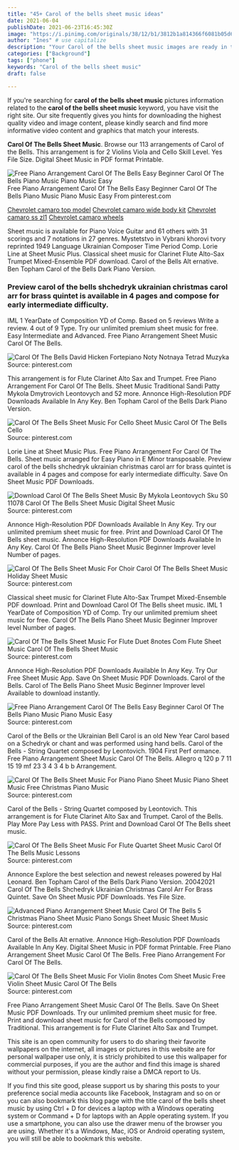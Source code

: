 ```yaml
---
title: "45+ Carol of the bells sheet music ideas"
date: 2021-06-04
publishDate: 2021-06-23T16:45:30Z
image: "https://i.pinimg.com/originals/38/12/b1/3812b1a814366f6081b05d67f07f8d77.png"
author: "Ines" # use capitalize
description: "Your Carol of the bells sheet music images are ready in this website. Carol of the bells sheet music are a topic that is being searched for and liked by netizens now. You can Download the Carol of the bells sheet music files here. Get all royalty-free images."
categories: ["Background"]
tags: ["phone"]
keywords: "Carol of the bells sheet music"
draft: false

---
```


If you're searching for **carol of the bells sheet music** pictures information related to the **carol of the bells sheet music** keyword, you have visit the right  site.  Our site frequently  gives you  hints  for downloading  the highest  quality video and image  content, please kindly search and find more informative video content and graphics  that match your interests.

**Carol Of The Bells Sheet Music**. Browse our 113 arrangements of Carol of the Bells. This arrangement is for 2 Violins Viola and Cello Skill Level. Yes File Size. Digital Sheet Music in PDF format Printable.

![Free Piano Arrangement Carol Of The Bells Easy Beginner Carol Of The Bells Piano Music Piano Music Easy](https://i.pinimg.com/originals/e7/60/bb/e760bbc658aa82d6aecd564c7106f6ce.jpg "Free Piano Arrangement Carol Of The Bells Easy Beginner Carol Of The Bells Piano Music Piano Music Easy")
Free Piano Arrangement Carol Of The Bells Easy Beginner Carol Of The Bells Piano Music Piano Music Easy From pinterest.com

[Chevrolet camaro top model](/chevrolet-camaro-top-model/)
[Chevrolet camaro wide body kit](/chevrolet-camaro-wide-body-kit/)
[Chevrolet camaro ss zl1](/chevrolet-camaro-ss-zl1/)
[Chevrolet camaro wheels](/chevrolet-camaro-wheels/)

Sheet music is available for Piano Voice Guitar and 61 others with 31 scorings and 7 notations in 27 genres. Mystetstvo in Vybrani khorovi tvory reprinted 1949 Language Ukrainian Composer Time Period Comp. Lorie Line at Sheet Music Plus. Classical sheet music for Clarinet Flute Alto-Sax Trumpet Mixed-Ensemble PDF download. Carol of the Bells Alt ernative. Ben Topham Carol of the Bells Dark Piano Version.

### Preview carol of the bells shchedryk ukrainian christmas carol arr for brass quintet is available in 4 pages and compose for early intermediate difficulty.

IML 1 YearDate of Composition YD of Comp. Based on 5 reviews Write a review. 4 out of 9 Type. Try our unlimited premium sheet music for free. Easy Intermediate and Advanced. Free Piano Arrangement Sheet Music Carol Of The Bells.


![Carol Of The Bells David Hicken Fortepiano Noty Notnaya Tetrad Muzyka](https://i.pinimg.com/originals/3e/d0/69/3ed069c4c62f5a78bfc3e7194e017cc2.png "Carol Of The Bells David Hicken Fortepiano Noty Notnaya Tetrad Muzyka")
Source: pinterest.com

This arrangement is for Flute Clarinet Alto Sax and Trumpet. Free Piano Arrangement For Carol Of The Bells. Sheet Music Traditional Sandi Patty Mykola Dmytrovich Leontovych and 52 more. Annonce High-Resolution PDF Downloads Available In Any Key. Ben Topham Carol of the Bells Dark Piano Version.

![Carol Of The Bells Sheet Music For Cello Sheet Music Carol Of The Bells Cello](https://i.pinimg.com/originals/e4/7d/9d/e47d9dbec393a4d3d46a7039a01ed6d9.gif "Carol Of The Bells Sheet Music For Cello Sheet Music Carol Of The Bells Cello")
Source: pinterest.com

Lorie Line at Sheet Music Plus. Free Piano Arrangement For Carol Of The Bells. Sheet music arranged for Easy Piano in E Minor transposable. Preview carol of the bells shchedryk ukrainian christmas carol arr for brass quintet is available in 4 pages and compose for early intermediate difficulty. Save On Sheet Music PDF Downloads.

![Download Carol Of The Bells Sheet Music By Mykola Leontovych Sku S0 11078 Carol Of The Bells Sheet Music Digital Sheet Music](https://i.pinimg.com/originals/c7/48/19/c74819df4de59cf3e02da7687389618a.jpg "Download Carol Of The Bells Sheet Music By Mykola Leontovych Sku S0 11078 Carol Of The Bells Sheet Music Digital Sheet Music")
Source: pinterest.com

Annonce High-Resolution PDF Downloads Available In Any Key. Try our unlimited premium sheet music for free. Print and Download Carol Of The Bells sheet music. Annonce High-Resolution PDF Downloads Available In Any Key. Carol Of The Bells Piano Sheet Music Beginner Improver level Number of pages.

![Carol Of The Bells Sheet Music For Choir Carol Of The Bells Sheet Music Holiday Sheet Music](https://i.pinimg.com/originals/2f/c5/3c/2fc53c64b739ddf9ed7d42a5bfe30ba0.gif "Carol Of The Bells Sheet Music For Choir Carol Of The Bells Sheet Music Holiday Sheet Music")
Source: pinterest.com

Classical sheet music for Clarinet Flute Alto-Sax Trumpet Mixed-Ensemble PDF download. Print and Download Carol Of The Bells sheet music. IML 1 YearDate of Composition YD of Comp. Try our unlimited premium sheet music for free. Carol Of The Bells Piano Sheet Music Beginner Improver level Number of pages.

![Carol Of The Bells Sheet Music For Flute Duet 8notes Com Flute Sheet Music Carol Of The Bells Sheet Music](https://i.pinimg.com/originals/64/32/c5/6432c57159e1d346e87c102f1e9a5ea7.png "Carol Of The Bells Sheet Music For Flute Duet 8notes Com Flute Sheet Music Carol Of The Bells Sheet Music")
Source: pinterest.com

Annonce High-Resolution PDF Downloads Available In Any Key. Try Our Free Sheet Music App. Save On Sheet Music PDF Downloads. Carol of the Bells. Carol of The Bells Piano Sheet Music Beginner Improver level Available to download instantly.

![Free Piano Arrangement Carol Of The Bells Easy Beginner Carol Of The Bells Piano Music Piano Music Easy](https://i.pinimg.com/originals/e7/60/bb/e760bbc658aa82d6aecd564c7106f6ce.jpg "Free Piano Arrangement Carol Of The Bells Easy Beginner Carol Of The Bells Piano Music Piano Music Easy")
Source: pinterest.com

Carol of the Bells or the Ukrainian Bell Carol is an old New Year Carol based on a Schedryk or chant and was performed using hand bells. Carol of the Bells - String Quartet composed by Leontovich. 1904 First Perf ormance. Free Piano Arrangement Sheet Music Carol Of The Bells. Allegro q 120 p 7 11 15 19 mf 23 3 4 3 4 b b Arrangement.

![Carol Of The Bells Sheet Music For Piano Piano Sheet Music Piano Sheet Music Free Christmas Piano Music](https://i.pinimg.com/originals/0f/de/23/0fde2371388a9b610a7cf48eeccecaaa.gif "Carol Of The Bells Sheet Music For Piano Piano Sheet Music Piano Sheet Music Free Christmas Piano Music")
Source: pinterest.com

Carol of the Bells - String Quartet composed by Leontovich. This arrangement is for Flute Clarinet Alto Sax and Trumpet. Carol of the Bells. Play More Pay Less with PASS. Print and Download Carol Of The Bells sheet music.

![Carol Of The Bells Sheet Music For Flute Quartet Sheet Music Carol Of The Bells Music Lessons](https://i.pinimg.com/originals/08/68/e4/0868e4ae1c48bffbc6946be22fc72a8b.gif "Carol Of The Bells Sheet Music For Flute Quartet Sheet Music Carol Of The Bells Music Lessons")
Source: pinterest.com

Annonce Explore the best selection and newest releases powered by Hal Leonard. Ben Topham Carol of the Bells Dark Piano Version. 20042021 Carol Of The Bells Shchedryk Ukrainian Christmas Carol Arr For Brass Quintet. Save On Sheet Music PDF Downloads. Yes File Size.

![Advanced Piano Arrangement Sheet Music Carol Of The Bells 5 Christmas Piano Sheet Music Piano Songs Sheet Music Sheet Music](https://i.pinimg.com/originals/18/af/60/18af6079383149af53512bd8b658a415.jpg "Advanced Piano Arrangement Sheet Music Carol Of The Bells 5 Christmas Piano Sheet Music Piano Songs Sheet Music Sheet Music")
Source: pinterest.com

Carol of the Bells Alt ernative. Annonce High-Resolution PDF Downloads Available In Any Key. Digital Sheet Music in PDF format Printable. Free Piano Arrangement Sheet Music Carol Of The Bells. Free Piano Arrangement For Carol Of The Bells.

![Carol Of The Bells Sheet Music For Violin 8notes Com Sheet Music Free Violin Sheet Music Carol Of The Bells](https://i.pinimg.com/originals/38/12/b1/3812b1a814366f6081b05d67f07f8d77.png "Carol Of The Bells Sheet Music For Violin 8notes Com Sheet Music Free Violin Sheet Music Carol Of The Bells")
Source: pinterest.com

Free Piano Arrangement Sheet Music Carol Of The Bells. Save On Sheet Music PDF Downloads. Try our unlimited premium sheet music for free. Print and download sheet music for Carol of the Bells composed by Traditional. This arrangement is for Flute Clarinet Alto Sax and Trumpet.

This site is an open community for users to do sharing their favorite wallpapers on the internet, all images or pictures in this website are for personal wallpaper use only, it is stricly prohibited to use this wallpaper for commercial purposes, if you are the author and find this image is shared without your permission, please kindly raise a DMCA report to Us.

If you find this site good, please support us by sharing this posts to your preference social media accounts like Facebook, Instagram and so on or you can also bookmark this blog page with the title carol of the bells sheet music by using Ctrl + D for devices a laptop with a Windows operating system or Command + D for laptops with an Apple operating system. If you use a smartphone, you can also use the drawer menu of the browser you are using. Whether it's a Windows, Mac, iOS or Android operating system, you will still be able to bookmark this website.
